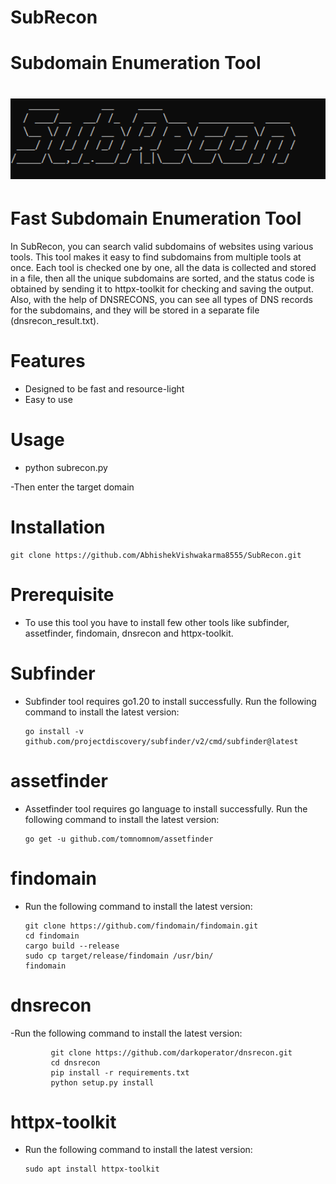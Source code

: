 # SubRecon
# Subdomain Enumeration Tool
<h1 align="center">
  <img src="subrecon.png" alt="recon-script" width="600px">
  <br>
</h1>

# Fast Subdomain Enumeration Tool

In SubRecon, you can search valid subdomains of websites using various tools. This tool makes it easy to find subdomains from multiple tools at once. Each tool is checked one by one, all the data is collected and stored in a file, then all the unique subdomains are sorted, and the status code is obtained by sending it to httpx-toolkit for checking and saving the output. Also, with the help of DNSRECONS, you can see all types of DNS records for the subdomains, and they will be stored in a separate file (dnsrecon_result.txt).

# Features 

- Designed to be fast and resource-light
- Easy to use

# Usage

- python subrecon.py

-Then enter the target domain

# Installation 

    git clone https://github.com/AbhishekVishwakarma8555/SubRecon.git

# Prerequisite
- To use this tool you have to install few other tools like subfinder, assetfinder, findomain, dnsrecon and httpx-toolkit.

# Subfinder
- Subfinder tool requires go1.20 to install successfully. Run the following command to install the latest version:
  
      go install -v github.com/projectdiscovery/subfinder/v2/cmd/subfinder@latest
  
# assetfinder
- Assetfinder tool requires go language to install successfully. Run the following command to install the latest version:

      go get -u github.com/tomnomnom/assetfinder

# findomain
- Run the following command to install the latest version:
  
      git clone https://github.com/findomain/findomain.git
      cd findomain
      cargo build --release
      sudo cp target/release/findomain /usr/bin/
      findomain

# dnsrecon
-Run the following command to install the latest version:
           
             git clone https://github.com/darkoperator/dnsrecon.git
             cd dnsrecon
             pip install -r requirements.txt
             python setup.py install

# httpx-toolkit
- Run the following command to install the latest version:

      sudo apt install httpx-toolkit


